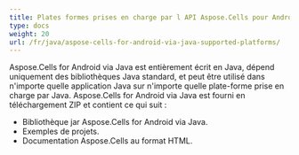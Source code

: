 ```yaml
---
title: Plates formes prises en charge par l API Aspose.Cells pour Android via Java
type: docs
weight: 20
url: /fr/java/aspose-cells-for-android-via-java-supported-platforms/
---
```


Aspose.Cells for Android via Java est entièrement écrit en Java, dépend uniquement des bibliothèques Java standard, et peut être utilisé dans n'importe quelle application Java sur n'importe quelle plate-forme prise en charge par Java. Aspose.Cells for Android via Java est fourni en téléchargement ZIP et contient ce qui suit :

- Bibliothèque jar Aspose.Cells for Android via Java.
- Exemples de projets.
- Documentation Aspose.Cells au format HTML.
